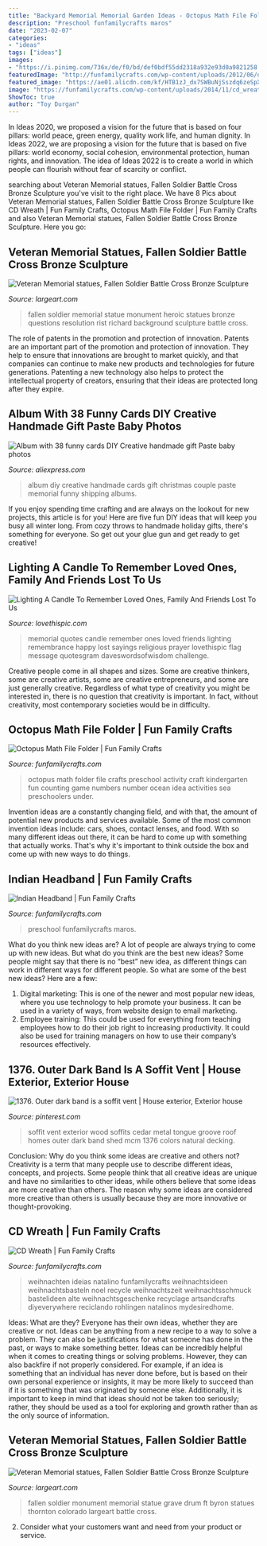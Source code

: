 ```yaml
---
title: "Backyard Memorial Memorial Garden Ideas - Octopus Math File Folder"
description: "Preschool funfamilycrafts maros"
date: "2023-02-07"
categories:
- "ideas"
tags: ["ideas"]
images:
- "https://i.pinimg.com/736x/de/f0/bd/def0bdf55dd2318a932e93d0a9821258.jpg"
featuredImage: "http://funfamilycrafts.com/wp-content/uploads/2012/06/octopus-math-1.jpg"
featured_image: "https://ae01.alicdn.com/kf/HTB1zJ_dx7SWBuNjSszdq6zeSpXaj/Album-with-38-funny-cards-DIY-Creative-handmade-gift-Paste-baby-photos-album-Memorial-Christmas-gift.jpg"
image: "https://funfamilycrafts.com/wp-content/uploads/2014/11/cd_wreath.jpg"
ShowToc: true
author: "Toy Durgan"
---
```



In Ideas 2020, we proposed a vision for the future that is based on four pillars: world peace, green energy, quality work life, and human dignity. In Ideas 2022, we are proposing a vision for the future that is based on five pillars: world economy, social cohesion, environmental protection, human rights, and innovation. The idea of Ideas 2022 is to create a world in which people can flourish without fear of scarcity or conflict.

	

		
searching about Veteran Memorial statues, Fallen Soldier Battle Cross Bronze Sculpture you've visit to the right place. We have 8 Pics about Veteran Memorial statues, Fallen Soldier Battle Cross Bronze Sculpture like CD Wreath | Fun Family Crafts, Octopus Math File Folder | Fun Family Crafts and also Veteran Memorial statues, Fallen Soldier Battle Cross Bronze Sculpture. Here you go:
		
    
## Veteran Memorial Statues, Fallen Soldier Battle Cross Bronze Sculpture

<img loading=lazy src="http://www.largeart.com/images/Fallen-Soldier/Heroic-Fallen-Soldier-Statue-Richard-Rist-xlg.jpg" onerror="this.onerror=null;this.src='https://tse1.mm.bing.net/th?id=OIP.ZMtAdx9bsLuh954xgj2DnQAAAA&amp;pid=15.1';" alt="Veteran Memorial statues, Fallen Soldier Battle Cross Bronze Sculpture">

_Source: largeart.com_

>fallen soldier memorial statue monument heroic statues bronze questions resolution rist richard background sculpture battle cross. 

	

The role of patents in the promotion and protection of innovation.
Patents are an important part of the promotion and protection of innovation. They help to ensure that innovations are brought to market quickly, and that companies can continue to make new products and technologies for future generations. Patenting a new technology also helps to protect the intellectual property of creators, ensuring that their ideas are protected long after they expire.

    
## Album With 38 Funny Cards DIY Creative Handmade Gift Paste Baby Photos

<img loading=lazy src="https://ae01.alicdn.com/kf/HTB1zJ_dx7SWBuNjSszdq6zeSpXaj/Album-with-38-funny-cards-DIY-Creative-handmade-gift-Paste-baby-photos-album-Memorial-Christmas-gift.jpg" onerror="this.onerror=null;this.src='https://tse3.mm.bing.net/th?id=OIP.ue5mB7EMAqzGDw7V9BOfowHaHa&amp;pid=15.1';" alt="Album with 38 funny cards DIY Creative handmade gift Paste baby photos">

_Source: aliexpress.com_

>album diy creative handmade cards gift christmas couple paste memorial funny shipping albums. 

	

If you enjoy spending time crafting and are always on the lookout for new projects, this article is for you! Here are five fun DIY ideas that will keep you busy all winter long. From cozy throws to handmade holiday gifts, there's something for everyone. So get out your glue gun and get ready to get creative!

    
## Lighting A Candle To Remember Loved Ones, Family And Friends Lost To Us

<img loading=lazy src="http://www.lovethispic.com/uploaded_images/174723-Lighting-A-Candle-To-Remember-Loved-Ones-Family-And-Friends-Lost-To-Us-This-Memorial-Day.jpg?2" onerror="this.onerror=null;this.src='https://tse4.mm.bing.net/th?id=OIP.eY7MhXPJyASUTmYHsLwRcwHaFq&amp;pid=15.1';" alt="Lighting A Candle To Remember Loved Ones, Family And Friends Lost To Us">

_Source: lovethispic.com_

>memorial quotes candle remember ones loved friends lighting remembrance happy lost sayings religious prayer lovethispic flag message quotesgram daveswordsofwisdom challenge. 

	

Creative people come in all shapes and sizes. Some are creative thinkers, some are creative artists, some are creative entrepreneurs, and some are just generally creative. Regardless of what type of creativity you might be interested in, there is no question that creativity is important. In fact, without creativity, most contemporary societies would be in difficulty.

    
## Octopus Math File Folder | Fun Family Crafts

<img loading=lazy src="http://funfamilycrafts.com/wp-content/uploads/2012/06/octopus-math-1.jpg" onerror="this.onerror=null;this.src='https://tse4.mm.bing.net/th?id=OIP.4JP4wo8oQZNk7Hd3UpWPJQHaLG&amp;pid=15.1';" alt="Octopus Math File Folder | Fun Family Crafts">

_Source: funfamilycrafts.com_

>octopus math folder file crafts preschool activity craft kindergarten fun counting game numbers number ocean idea activities sea preschoolers under. 

	

Invention ideas are a constantly changing field, and with that, the amount of potential new products and services available. Some of the most common invention ideas include: cars, shoes, contact lenses, and food. With so many different ideas out there, it can be hard to come up with something that actually works. That's why it's important to think outside the box and come up with new ways to do things.

    
## Indian Headband | Fun Family Crafts

<img loading=lazy src="https://funfamilycrafts.com/wp-content/uploads/2012/02/P1030602.jpg" onerror="this.onerror=null;this.src='https://tse3.mm.bing.net/th?id=OIP.WYinGuBKmOzwaBcSO-xqFgHaJ4&amp;pid=15.1';" alt="Indian Headband | Fun Family Crafts">

_Source: funfamilycrafts.com_

>preschool funfamilycrafts maros. 

	

What do you think new ideas are?
A lot of people are always trying to come up with new ideas. But what do you think are the best new ideas? Some people might say that there is no “best” new idea, as different things can work in different ways for different people. So what are some of the best new ideas? Here are a few: 
1) Digital marketing: This is one of the newer and most popular new ideas, where you use technology to help promote your business. It can be used in a variety of ways, from website design to email marketing. 
2) Employee training: This could be used for everything from teaching employees how to do their job right to increasing productivity. It could also be used for training managers on how to use their company’s resources effectively.

    
## 1376. Outer Dark Band Is A Soffit Vent | House Exterior, Exterior House

<img loading=lazy src="https://i.pinimg.com/736x/de/f0/bd/def0bdf55dd2318a932e93d0a9821258.jpg" onerror="this.onerror=null;this.src='https://tse2.mm.bing.net/th?id=OIP.8A0fO9Q1O442QWY4QqGwawHaJ3&amp;pid=15.1';" alt="1376. Outer dark band is a soffit vent | House exterior, Exterior house">

_Source: pinterest.com_

>soffit vent exterior wood soffits cedar metal tongue groove roof homes outer dark band shed mcm 1376 colors natural decking. 

	

Conclusion: Why do you think some ideas are creative and others not?
Creativity is a term that many people use to describe different ideas, concepts, and projects. Some people think that all creative ideas are unique and have no similarities to other ideas, while others believe that some ideas are more creative than others. The reason why some ideas are considered more creative than others is usually because they are more innovative or thought-provoking.

    
## CD Wreath | Fun Family Crafts

<img loading=lazy src="https://funfamilycrafts.com/wp-content/uploads/2014/11/cd_wreath.jpg" onerror="this.onerror=null;this.src='https://tse1.mm.bing.net/th?id=OIP.IgeCky--5CM2NyCx_88aMQHaJ4&amp;pid=15.1';" alt="CD Wreath | Fun Family Crafts">

_Source: funfamilycrafts.com_

>weihnachten ideias natalino funfamilycrafts weihnachtsideen weihnachtsbasteln noel recycle weihnachtszeit weihnachtsschmuck bastelideen alte weihnachtsgeschenke recyclage artsandcrafts diyeverywhere reciclando rohlingen natalinos mydesiredhome. 

	

Ideas: What are they?
Everyone has their own ideas, whether they are creative or not. Ideas can be anything from a new recipe to a way to solve a problem. They can also be justifications for what someone has done in the past, or ways to make something better. 
Ideas can be incredibly helpful when it comes to creating things or solving problems. However, they can also backfire if not properly considered. For example, if an idea is something that an individual has never done before, but is based on their own personal experience or insights, it may be more likely to succeed than if it is something that was originated by someone else. Additionally, it is important to keep in mind that ideas should not be taken too seriously; rather, they should be used as a tool for exploring and growth rather than as the only source of information.

    
## Veteran Memorial Statues, Fallen Soldier Battle Cross Bronze Sculpture

<img loading=lazy src="http://www.largeart.com/images/Fallen-Soldier/Fallen-Soldier-Patten-Monument-lg.jpg" onerror="this.onerror=null;this.src='https://tse4.mm.bing.net/th?id=OIP.M-BkVxAP4Vv_BA3l51QS9gAAAA&amp;pid=15.1';" alt="Veteran Memorial statues, Fallen Soldier Battle Cross Bronze Sculpture">

_Source: largeart.com_

>fallen soldier monument memorial statue grave drum ft byron statues thornton colorado largeart battle cross. 

	

2. Consider what your customers want and need from your product or service.

